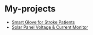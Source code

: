 # My-projects
- [Smart Glove for Stroke Patients](https://github.com/Vasantharajan18/smart-glove)
- [Solar Panel Voltage & Current Monitor](https://github.com/Vasantharajan18/solar-monitor)
